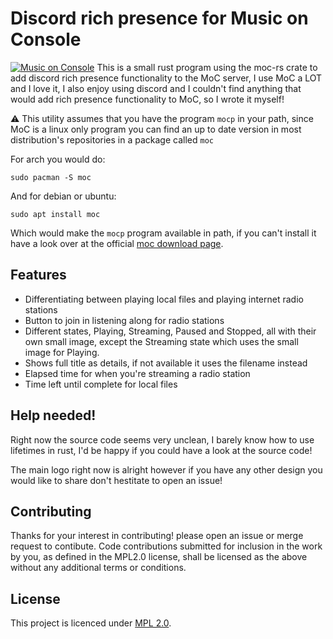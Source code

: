 # Discord rich presence for Music on Console
[![Music on Console](https://i.ibb.co/qkNd5z0/moclogo.png)](https://github.com/phnixir/moc-rich-presence)
This is a small rust program using the moc-rs crate to add discord rich presence
functionality to the MoC server, I use MoC a LOT and I love it, I also enjoy
using discord and I couldn't find anything that would add rich presence
functionality to MoC, so I wrote it myself!

⚠️ This utility assumes that you have the program `mocp` in your path, since MoC
is a linux only program you can find an up to date version in most distribution's
repositories in a package called `moc`

For arch you would do:
```
sudo pacman -S moc
```

And for debian or ubuntu:
```
sudo apt install moc
```

Which would make the `mocp` program available in path, if you can't install it
have a look over at the official [moc download page](https://moc.daper.net/download).

## Features
- Differentiating between playing local files and playing internet radio stations
- Button to join in listening along for radio stations
- Different states, Playing, Streaming, Paused and Stopped, all with their own small
image, except the Streaming state which uses the small image for Playing.
- Shows full title as details, if not available it uses the filename instead
- Elapsed time for when you're streaming a radio station
- Time left until complete for local files

## Help needed!
Right now the source code seems very unclean, I barely know how to use lifetimes in
rust, I'd be happy if you could have a look at the source code!

The main logo right now is alright however if you have any other design you would
like to share don't hestitate to open an issue!

## Contributing
Thanks for your interest in contributing! please open an issue or merge request
to contibute. Code contributions submitted for inclusion in the work by you, as
defined in the MPL2.0 license, shall be licensed as the above without any
additional terms or conditions.


## License
This project is licenced under [MPL 2.0][license].

[license]: https://www.mozilla.org/en-US/MPL/2.0/
